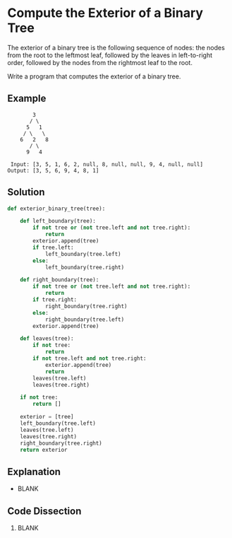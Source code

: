 # Compute the Exterior of a Binary Tree
The exterior of a binary tree is the following sequence of nodes: the nodes from the root to the leftmost leaf, followed by the leaves in left-to-right order, followed by the nodes from the rightmost leaf to the root.

Write a program that computes the exterior of a binary tree.

## Example
```
        3
       / \
      5   1
     / \   \
    6   2   8
       / \
      9   4

 Input: [3, 5, 1, 6, 2, null, 8, null, null, 9, 4, null, null]
Output: [3, 5, 6, 9, 4, 8, 1]
```

## Solution
```python
def exterior_binary_tree(tree):

    def left_boundary(tree):
        if not tree or (not tree.left and not tree.right):
            return
        exterior.append(tree)
        if tree.left:
            left_boundary(tree.left)
        else:
            left_boundary(tree.right)

    def right_boundary(tree):
        if not tree or (not tree.left and not tree.right):
            return
        if tree.right:
            right_boundary(tree.right)
        else:
            right_boundary(tree.left)
        exterior.append(tree)

    def leaves(tree):
        if not tree:
            return
        if not tree.left and not tree.right:
            exterior.append(tree)
            return
        leaves(tree.left)
        leaves(tree.right)

    if not tree:
        return []

    exterior = [tree]
    left_boundary(tree.left)
    leaves(tree.left)
    leaves(tree.right)
    right_boundary(tree.right)
    return exterior
```

## Explanation
* BLANK

## Code Dissection
1. BLANK